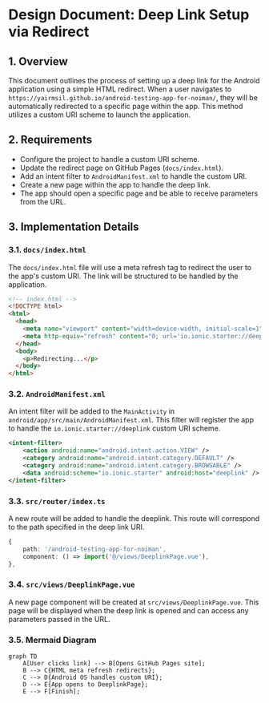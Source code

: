 # Design Document: Deep Link Setup via Redirect

## 1. Overview

This document outlines the process of setting up a deep link for the Android application using a simple HTML redirect. When a user navigates to `https://yairmsil.github.io/android-testing-app-for-noiman/`, they will be automatically redirected to a specific page within the app. This method utilizes a custom URI scheme to launch the application.

## 2. Requirements

*   Configure the project to handle a custom URI scheme.
*   Update the redirect page on GitHub Pages (`docs/index.html`).
*   Add an intent filter to `AndroidManifest.xml` to handle the custom URI.
*   Create a new page within the app to handle the deep link.
*   The app should open a specific page and be able to receive parameters from the URL.

## 3. Implementation Details

### 3.1. `docs/index.html`

The `docs/index.html` file will use a meta refresh tag to redirect the user to the app's custom URI. The link will be structured to be handled by the application.

```html
<!-- index.html -->
<!DOCTYPE html>
<html>
  <head>
    <meta name="viewport" content="width=device-width, initial-scale=1">
    <meta http-equiv="refresh" content="0; url='io.ionic.starter://deeplink/open?path=/android-testing-app-for-noiman'" />
  </head>
  <body>
    <p>Redirecting...</p>
  </body>
</html>
```

### 3.2. `AndroidManifest.xml`

An intent filter will be added to the `MainActivity` in `android/app/src/main/AndroidManifest.xml`. This filter will register the app to handle the `io.ionic.starter://deeplink` custom URI scheme.

```xml
<intent-filter>
    <action android:name="android.intent.action.VIEW" />
    <category android:name="android.intent.category.DEFAULT" />
    <category android:name="android.intent.category.BROWSABLE" />
    <data android:scheme="io.ionic.starter" android:host="deeplink" />
</intent-filter>
```

### 3.3. `src/router/index.ts`

A new route will be added to handle the deeplink. This route will correspond to the path specified in the deep link URI.

```typescript
{
    path: '/android-testing-app-for-noiman',
    component: () => import('@/views/DeeplinkPage.vue'),
},
```

### 3.4. `src/views/DeeplinkPage.vue`

A new page component will be created at `src/views/DeeplinkPage.vue`. This page will be displayed when the deep link is opened and can access any parameters passed in the URL.

### 3.5. Mermaid Diagram

```mermaid
graph TD
    A[User clicks link] --> B[Opens GitHub Pages site];
    B --> C{HTML meta refresh redirects};
    C --> D{Android OS handles custom URI};
    D --> E{App opens to DeeplinkPage};
    E --> F[Finish];